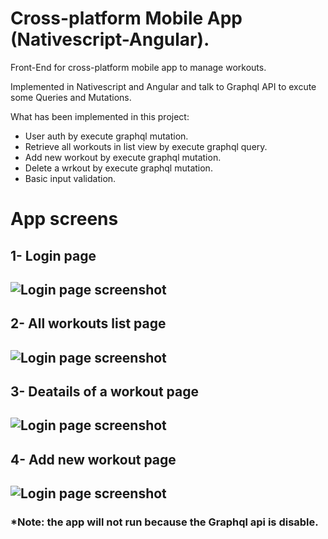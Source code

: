# Cross-platform Mobile App (Nativescript-Angular).

Front-End for cross-platform mobile app to manage workouts.

Implemented in Nativescript and Angular and talk to Graphql API to excute some Queries and Mutations.

What has been implemented in this project:
- User auth by execute graphql mutation.
- Retrieve all workouts in list view by execute graphql query.
- Add new workout by execute graphql mutation.
- Delete a wrkout by execute graphql mutation.
- Basic input validation.

# App screens

## 1- Login page

![Login page screenshot](./app-screen/login.jpeg)
-------------------------------------------------
## 2- All workouts list page

![Login page screenshot](./app-screen/list.jpeg)
-------------------------------------------------
## 3- Deatails of a workout page

![Login page screenshot](./app-screen/details.jpeg)
-------------------------------------------------
## 4- Add new workout page

![Login page screenshot](./app-screen/addnew.jpeg)
-------------------------------------------------

### *Note: the app will not run because the Graphql api is disable.




